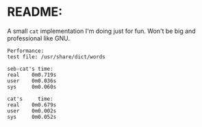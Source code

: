 README:
=======

A small ```cat```  implementation I'm doing just for fun. Won't be big and professional like GNU.

```shell
Performance:
test file: /usr/share/dict/words

seb-cat's time:
real    0m0.719s
user    0m0.036s
sys     0m0.060s

cat's     time:
real    0m0.679s
user    0m0.002s
sys     0m0.052s
```
